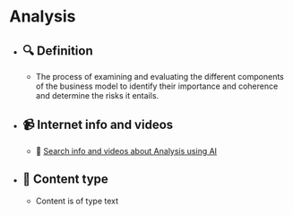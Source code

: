 # Analysis
- ## 🔍 Definition
  - The process of examining and evaluating the different components of the business model to identify their importance and coherence and determine the risks it entails.
- ## 📹 Internet info and videos
  - 🤖 [Search info and videos about Analysis using AI](https://www.perplexity.ai/search?q=videos+about+Analysis:+The+process+of+examining+and+evaluating+the+different+components+of+the+business+model+to+identify+their+importance+and+coherence+and+determine+the+risks+it+has.
)
- ## 📰 Content type 
  - Content is of type text
